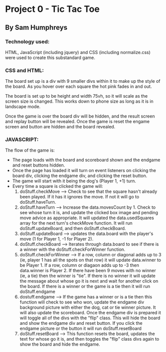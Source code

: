 Project 0 - Tic Tac Toe
=======================
By Sam Humphreys
----------------

### Technology used:
HTML, JavaScript (including jquery) and CSS (including normalize.css) were used to create this substandard game.

### CSS and HTML:

The board set up is a div with 9 smaller divs within it to make up the style of the board. As you hover over each square the hot pink fades in and out.

The board is set up to be height and width 75vh, so it will scale as the screen size is changed. This works down to phone size as long as it is in landscape mode.

Once the game is over the board div will be hidden, and the result screen and replay button will be revealed. Once the game is reset the engame screen and button are hidden and the board revealed.

### JAVASCRIPT:

The flow of the game is:

- The page loads with the board and scoreboard shown and the endgame and reset buttons hidden.
- Once the page has loaded it will turn on event listeners on clicking the board div, clicking the endgame div, and clicking the reset button.
- The game will start with it being the dog's (Player 1, +1) turn.
- Every time a square is clicked the game will:
  1. doStuff.checkMove --> Check to see that the square hasn't already been played. If it has it ignores the move. If not it will go to doStuff.haveTurn.
  2. doStuff.haveTurn --> Increase the data.movesCount by 1. Check to see whose turn it is, and update the clicked box image and pending move advice as appropriate. It will updated the data.usedSquares array for the next turn's checkMove function. It will run doStuff.updateBoard, and then doStuff.checkBoard.
  3. doStuff.updateBoard --> updates the data.board with the player's move (1 for Player 1, -1 for Player 2).
  4. doStuff.checkBoard --> Iterates through data.board to see if there is a winner with the  doStuff.checkForWinner function.
  5. doStuff.checkForWinner --> If a row, column or diagonal adds up to 3 (ie, player 1 has all the spots on that row) it will update data.winner to be Player 1. If a row, column or diagaon adds up to -3 then data.winner is Player 2. If there have been 9 moves with no winner (ie, a tie) then the winner is "tie".
   If there is no winner it will update the message about whose go it is next and wait for another click on the board.
   If there is a winner or the game is a tie then it will run doStuff.endgame
  5. dostuff.endgame --> If the game has a winner or is a tie then this function will check to see who won, update the endgame div background picture with either the dog, cat or tie winner picture.
  It will also update the scoreboard.
  Once the endgame div is prepared it will toggle all of the divs with the "flip" class. This will hide the board and show the endgame div and reset button. If you click the endgame picture or the button it will run doStuff.resetBoard
  6. doStuff.resetBoard --> This function resets the board, updates the text for whose go it is, and then toggles the "flip" class divs again to show the board and hide the endgame.
